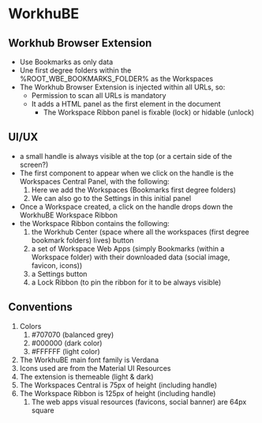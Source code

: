 # WorkhuBE

## Workhub Browser Extension

* Use Bookmarks as only data
* Une first degree folders within the %ROOT_WBE_BOOKMARKS_FOLDER% as the Workspaces
* The Workhub Browser Extension is injected within all URLs, so:
  * Permission to scan all URLs is mandatory
  * It adds a HTML panel as the first element in the document
    * The Workspace Ribbon panel is fixable (lock) or hidable (unlock)

## UI/UX

* a small handle is always visible at the top (or a certain side of the screen?)
* The first component to appear when we click on the handle is the Workspaces Central Panel, with the following:
  1. Here we add the Workspaces (Bookmarks first degree folders)
  2. We can also go to the Settings in this initial panel
* Once a Workspace created, a click on the handle drops down the WorkhuBE Workspace Ribbon
* the Workspace Ribbon contains the following:
  1. the Workhub Center (space where all the workspaces (first degree bookmark folders) lives) button
  2. a set of Workspace Web Apps (simply Bookmarks (within a Workspace folder) with their downloaded data (social image, favicon, icons))
  3. a Settings button
  4. a Lock Ribbon (to pin the ribbon for it to be always visible)

## Conventions

1. Colors
   1. #707070 (balanced grey)
   2. #000000 (dark color)
   3. #FFFFFF (light color)
2. The WorkhuBE main font family is Verdana
3. Icons used are from the Material UI Resources
4. The extension is themeable (light & dark)
5. The Workspaces Central is 75px of height (including handle)
6. The Workspace Ribbon is 125px of height (including handle)
   1.  The web apps visual resources (favicons, social banner) are 64px square
